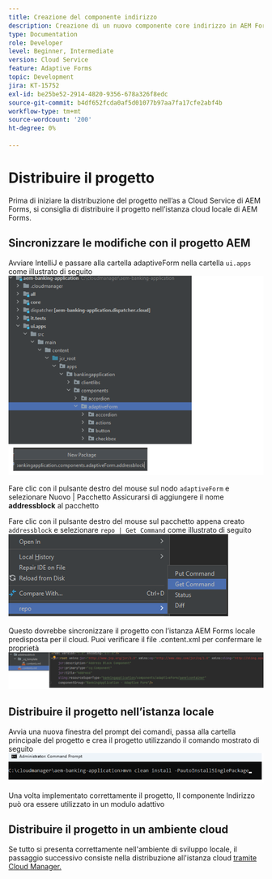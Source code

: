 ```yaml
---
title: Creazione del componente indirizzo
description: Creazione di un nuovo componente core indirizzo in AEM Forms as a Cloud Service
type: Documentation
role: Developer
level: Beginner, Intermediate
version: Cloud Service
feature: Adaptive Forms
topic: Development
jira: KT-15752
exl-id: be25be52-2914-4820-9356-678a326f8edc
source-git-commit: b4df652fcda0af5d01077b97aa7fa17cfe2abf4b
workflow-type: tm+mt
source-wordcount: '200'
ht-degree: 0%

---
```


# Distribuire il progetto

Prima di iniziare la distribuzione del progetto nell’as a Cloud Service di AEM Forms, si consiglia di distribuire il progetto nell’istanza cloud locale di AEM Forms.

## Sincronizzare le modifiche con il progetto AEM

Avviare IntelliJ e passare alla cartella adaptiveForm nella cartella ``ui.apps`` come illustrato di seguito
![intellij](assets/intellij.png)

Fare clic con il pulsante destro del mouse sul nodo ``adaptiveForm`` e selezionare Nuovo | Pacchetto
Assicurarsi di aggiungere il nome **addressblock** al pacchetto

Fare clic con il pulsante destro del mouse sul pacchetto appena creato ``addressblock`` e selezionare ``repo | Get Command`` come illustrato di seguito
![repo-sync](assets/sync-repo.png)

Questo dovrebbe sincronizzare il progetto con l’istanza AEM Forms locale predisposta per il cloud. Puoi verificare il file .content.xml per confermare le proprietà
![dopo-sincronizzazione](assets/after-sync.png)

## Distribuire il progetto nell’istanza locale

Avvia una nuova finestra del prompt dei comandi, passa alla cartella principale del progetto e crea il progetto utilizzando il comando mostrato di seguito
![distribuisci](assets/build-project.png)

Una volta implementato correttamente il progetto,
Il componente Indirizzo può ora essere utilizzato in un modulo adattivo

## Distribuire il progetto in un ambiente cloud

Se tutto si presenta correttamente nell&#39;ambiente di sviluppo locale, il passaggio successivo consiste nella distribuzione all&#39;istanza cloud [tramite Cloud Manager.](https://experienceleague.adobe.com/en/docs/experience-manager-learn/cloud-service/forms/developing-for-cloud-service/push-project-to-cloud-manager-git)
